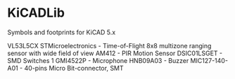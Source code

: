 # KiCADLib
Symbols and footprints for KiCAD 5.x

VL53L5CX STMicroelectronics - Time-of-Flight 8x8 multizone ranging sensor with wide field of view 
AM412 - PIR Motion Sensor
DSIC01LSGET - SMD Switches 1
GMI4522P - Microphone
HNB09A03 - Buzzer
MIC127-140-A01 - 40-pins Micro Bit-connector, SMT
